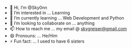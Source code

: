 - 👋 Hi, I’m @Sky0nn
- 👀 I’m interested in ... Learning
- 🌱 I’m currently learning ... Web Development and Python
- 💞️ I’m looking to collaborate on ... anything
- 📫 How to reach me ... my email @ skygreiser@gmail.com
- 😄 Pronouns: ... He/Him
- ⚡ Fun fact: ... I used to have 6 sisters

<!---
Sky0nn/Sky0nn is a ✨ special ✨ repository because its `README.md` (this file) appears on your GitHub profile.
You can click the Preview link to take a look at your changes.
--->
